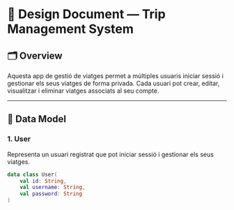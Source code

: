 # 📄 Design Document — Trip Management System

## 🗂️ Overview

Aquesta app de gestió de viatges permet a múltiples usuaris iniciar sessió i gestionar els seus viatges de forma privada. Cada usuari pot crear, editar, visualitzar i eliminar viatges associats al seu compte.

---

## 🧩 Data Model

### 1. **User**

Representa un usuari registrat que pot iniciar sessió i gestionar els seus viatges.

```kotlin
data class User(
    val id: String,
    val username: String,
    val password: String
)
